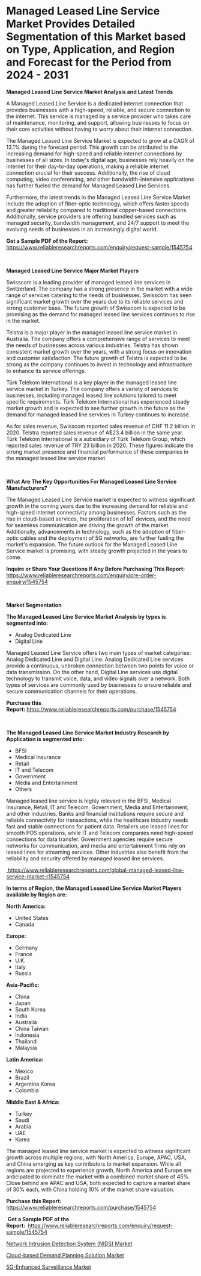 <p><h1>Managed Leased Line Service Market Provides Detailed Segmentation of this Market based on Type, Application, and Region and Forecast for the Period from 2024 - 2031</h1></p><p><strong>Managed Leased Line Service Market Analysis and Latest Trends</strong></p>
<p><p>A Managed Leased Line Service is a dedicated internet connection that provides businesses with a high-speed, reliable, and secure connection to the internet. This service is managed by a service provider who takes care of maintenance, monitoring, and support, allowing businesses to focus on their core activities without having to worry about their internet connection.</p><p>The Managed Leased Line Service Market is expected to grow at a CAGR of 13.1% during the forecast period. This growth can be attributed to the increasing demand for high-speed and reliable internet connections by businesses of all sizes. In today's digital age, businesses rely heavily on the internet for their day-to-day operations, making a reliable internet connection crucial for their success. Additionally, the rise of cloud computing, video conferencing, and other bandwidth-intensive applications has further fueled the demand for Managed Leased Line Services.</p><p>Furthermore, the latest trends in the Managed Leased Line Service Market include the adoption of fiber-optic technology, which offers faster speeds and greater reliability compared to traditional copper-based connections. Additionally, service providers are offering bundled services such as managed security, bandwidth management, and 24/7 support to meet the evolving needs of businesses in an increasingly digital world.</p></p>
<p><strong>Get a Sample PDF of the Report:&nbsp;</strong> <a href="https://www.reliableresearchreports.com/enquiry/request-sample/1545754">https://www.reliableresearchreports.com/enquiry/request-sample/1545754</a></p>
<p>&nbsp;</p>
<p><strong>Managed Leased Line Service Major Market Players</strong></p>
<p><p>Swisscom is a leading provider of managed leased line services in Switzerland. The company has a strong presence in the market with a wide range of services catering to the needs of businesses. Swisscom has seen significant market growth over the years due to its reliable services and strong customer base. The future growth of Swisscom is expected to be promising as the demand for managed leased line services continues to rise in the market.</p><p>Telstra is a major player in the managed leased line service market in Australia. The company offers a comprehensive range of services to meet the needs of businesses across various industries. Telstra has shown consistent market growth over the years, with a strong focus on innovation and customer satisfaction. The future growth of Telstra is expected to be strong as the company continues to invest in technology and infrastructure to enhance its service offerings.</p><p>Türk Telekom International is a key player in the managed leased line service market in Turkey. The company offers a variety of services to businesses, including managed leased line solutions tailored to meet specific requirements. Türk Telekom International has experienced steady market growth and is expected to see further growth in the future as the demand for managed leased line services in Turkey continues to increase.</p><p>As for sales revenue, Swisscom reported sales revenue of CHF 11.2 billion in 2020. Telstra reported sales revenue of A$23.4 billion in the same year. Türk Telekom International is a subsidiary of Türk Telekom Group, which reported sales revenue of TRY 23 billion in 2020. These figures indicate the strong market presence and financial performance of these companies in the managed leased line service market.</p></p>
<p>&nbsp;</p>
<p><strong>What Are The Key Opportunities For Managed Leased Line Service Manufacturers?</strong></p>
<p><p>The Managed Leased Line Service market is expected to witness significant growth in the coming years due to the increasing demand for reliable and high-speed internet connectivity among businesses. Factors such as the rise in cloud-based services, the proliferation of IoT devices, and the need for seamless communication are driving the growth of the market. Additionally, advancements in technology, such as the adoption of fiber-optic cables and the deployment of 5G networks, are further fueling the market's expansion. The future outlook for the Managed Leased Line Service market is promising, with steady growth projected in the years to come.</p></p>
<p><strong>Inquire or Share Your Questions If Any Before Purchasing This Report:</strong> <a href="https://www.reliableresearchreports.com/enquiry/pre-order-enquiry/1545754">https://www.reliableresearchreports.com/enquiry/pre-order-enquiry/1545754</a></p>
<p>&nbsp;</p>
<p><strong>Market Segmentation</strong></p>
<p><strong>The Managed Leased Line Service Market Analysis by types is segmented into:</strong></p>
<p><ul><li>Analog Dedicated Line</li><li>Digital Line</li></ul></p>
<p><p>Managed Leased Line Service offers two main types of market categories: Analog Dedicated Line and Digital Line. Analog Dedicated Line services provide a continuous, unbroken connection between two points for voice or data transmission. On the other hand, Digital Line services use digital technology to transmit voice, data, and video signals over a network. Both types of services are commonly used by businesses to ensure reliable and secure communication channels for their operations.</p></p>
<p><strong>Purchase this Report:&nbsp;</strong><a href="https://www.reliableresearchreports.com/purchase/1545754">https://www.reliableresearchreports.com/purchase/1545754</a></p>
<p>&nbsp;</p>
<p><strong>The Managed Leased Line Service Market Industry Research by Application is segmented into:</strong></p>
<p><ul><li>BFSI</li><li>Medical Insurance</li><li>Retail</li><li>IT and Telecom</li><li>Government</li><li>Media and Entertainment</li><li>Others</li></ul></p>
<p><p>Managed leased line service is highly relevant in the BFSI, Medical Insurance, Retail, IT and Telecom, Government, Media and Entertainment, and other industries. Banks and financial institutions require secure and reliable connectivity for transactions, while the healthcare industry needs fast and stable connections for patient data. Retailers use leased lines for smooth POS operations, while IT and Telecom companies need high-speed connections for data transfer. Government agencies require secure networks for communication, and media and entertainment firms rely on leased lines for streaming services. Other industries also benefit from the reliability and security offered by managed leased line services.</p></p>
<p><a href="https://www.reliableresearchreports.com/global-managed-leased-line-service-market-r1545754">&nbsp;https://www.reliableresearchreports.com/global-managed-leased-line-service-market-r1545754</a></p>
<p><strong>In terms of Region, the Managed Leased Line Service Market Players available by Region are:</strong></p>
<p>
    <p> <strong> North America: </strong>
        <ul>
            <li>United States</li>
            <li>Canada</li>
        </ul>
        </p> 
    <p> <strong> Europe: </strong>
        <ul>
            <li>Germany</li>
            <li>France</li>
            <li>U.K.</li>
            <li>Italy</li>
            <li>Russia</li>
        </ul>
        </p> 
    <p> <strong> Asia-Pacific: </strong>
        <ul>
            <li>China</li>
            <li>Japan</li>
            <li>South Korea</li>
            <li>India</li>
            <li>Australia</li>
            <li>China Taiwan</li>
            <li>Indonesia</li>
            <li>Thailand</li>
            <li>Malaysia</li>
        </ul>
        </p> 
    <p> <strong> Latin America: </strong>
        <ul>
            <li>Mexico</li>
            <li>Brazil</li>
            <li>Argentina Korea</li>
            <li>Colombia</li>
        </ul>
        </p> 
    <p> <strong> Middle East & Africa: </strong>
        <ul>
            <li>Turkey</li>
            <li>Saudi</li>
            <li>Arabia</li>
            <li>UAE</li>
            <li>Korea</li>
        </ul>
    </p>
    </p>
<p><p>The managed leased line service market is expected to witness significant growth across multiple regions, with North America, Europe, APAC, USA, and China emerging as key contributors to market expansion. While all regions are projected to experience growth, North America and Europe are anticipated to dominate the market with a combined market share of 45%. Close behind are APAC and USA, both expected to capture a market share of 30% each, with China holding 10% of the market share valuation.</p></p>
<p><strong>Purchase this Report: </strong><a href="https://www.reliableresearchreports.com/purchase/1545754">https://www.reliableresearchreports.com/purchase/1545754</a></p>
<p>&nbsp;<strong>Get a Sample PDF of the Report:&nbsp;&nbsp;</strong><a href="https://www.reliableresearchreports.com/enquiry/request-sample/1545754">https://www.reliableresearchreports.com/enquiry/request-sample/1545754</a></p>
<p><strong></strong></p>
<p><p><a href="https://github.com/HenrietteMills1/Market-Research-Report-List-2/blob/main/network-intrusion-detection-system-nids-market.md">Network Intrusion Detection System (NIDS) Market</a></p><p><a href="https://github.com/marthawweekle/Market-Research-Report-List-2/blob/main/cloud-based-demand-planning-solution-market.md">Cloud-based Demand Planning Solution Market</a></p><p><a href="https://github.com/SheilaBruen2023/Market-Research-Report-List-2/blob/main/5g-enhanced-surveillance-market.md">5G-Enhanced Surveillance Market</a></p></p>